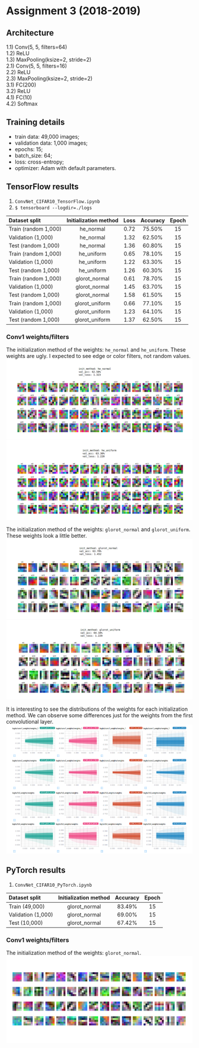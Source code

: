 # Assignment 3 (2018-2019)

## Architecture
1.1) Conv(5, 5, filters=64)  
1.2) ReLU  
1.3) MaxPooling(ksize=2, stride=2)  
2.1) Conv(5, 5, filters=16)  
2.2) ReLU  
2.3) MaxPooling(ksize=2, stride=2)  
3.1) FC(200)  
3.2) ReLU  
4.1) FC(10)  
4.2) Softmax

## Training details
* train data: 49,000 images;
* validation data: 1,000 images;
* epochs: 15;
* batch_size: 64;
* loss: cross-entropy;
* optimizer: Adam with default parameters.

## TensorFlow results
1. `ConvNet_CIFAR10_TensorFlow.ipynb`
2. `$ tensorboard --logdir=./logs`

| Dataset split | Initialization method | Loss | Accuracy | Epoch |
| :--- | :---: | :---: | :---: | :---: |
| Train (random 1,000) | he_normal | 0.72 | 75.50% | 15 |
| Validation (1,000) | he_normal | 1.32 | 62.50% | 15 |
| Test (random 1,000) | he_normal | 1.36 | 60.80% | 15 |
| Train (random 1,000) | he_uniform | 0.65 | 78.10% | 15 |
| Validation (1,000) | he_uniform | 1.22 | 63.30% | 15 |
| Test (random 1,000) | he_uniform | 1.26 | 60.30% | 15 |
| Train (random 1,000) | glorot_normal | 0.61 | 78.70% | 15 |
| Validation (1,000) | glorot_normal | 1.45 | 63.70% | 15 |
| Test (random 1,000) | glorot_normal | 1.58 | 61.50% | 15 |
| Train (random 1,000) | glorot_uniform | 0.66 | 77.10% | 15 |
| Validation (1,000) | glorot_uniform | 1.23 | 64.10% | 15 |
| Test (random 1,000) | glorot_uniform | 1.37 | 62.50% | 15 |

### Conv1 weights/filters
The initialization method of the weights: `he_normal` and `he_uniform`. These weights are ugly. I expected to see edge or color filters, not random values.
![conv1_weights_init_he_normal_tensorflow](./images/conv1_weights_init_he_normal_tensorflow.png)
![conv1_weights_init_he_uniform_tensorflow](./images/conv1_weights_init_he_uniform_tensorflow.png)

The initialization method of the weights: `glorot_normal` and `glorot_uniform`. These weights look a little better.
![conv1_weights_init_glorot_normal_tensorflow](./images/conv1_weights_init_glorot_normal_tensorflow.png)
![conv1_weights_init_glorot_uniform_tensorflow](./images/conv1_weights_init_glorot_uniform_tensorflow.png)

It is interesting to see the distributions of the weights for each initialization method. We can observe some differences just for the weights from the first convolutional layer.
![weights_distributions_tensorflow](./images/weights_distributions_tensorflow.png)

## PyTorch results
1. `ConvNet_CIFAR10_PyTorch.ipynb`

| Dataset split | Initialization method | Accuracy | Epoch |
| :--- | :---: | :---: | :---: |
| Train (49,000) | glorot_normal | 83.49% | 15 |
| Validation (1,000) | glorot_normal | 69.00% | 15 |
| Test (10,000) | glorot_normal | 67.42% | 15 |

### Conv1 weights/filters
The initialization method of the weights: `glorot_normal`.
![conv1_weights_pytorch](./images/conv1_weights_pytorch.png)
